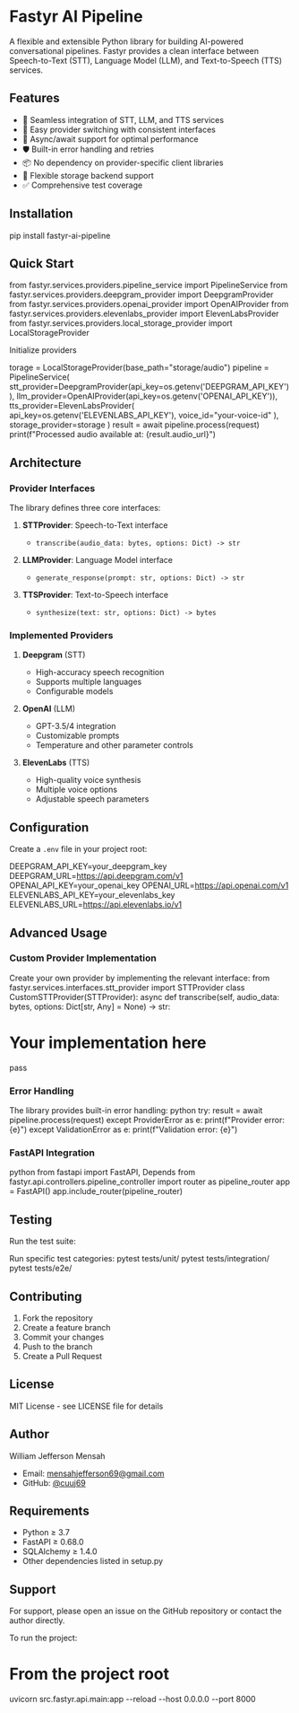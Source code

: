 
# Fastyr AI Pipeline

A flexible and extensible Python library for building AI-powered conversational pipelines. Fastyr provides a clean interface between Speech-to-Text (STT), Language Model (LLM), and Text-to-Speech (TTS) services.

## Features

- 🔄 Seamless integration of STT, LLM, and TTS services
- 🔌 Easy provider switching with consistent interfaces
- 🚀 Async/await support for optimal performance
- 🛡️ Built-in error handling and retries
- 📦 No dependency on provider-specific client libraries
- 💾 Flexible storage backend support
- ✅ Comprehensive test coverage

## Installation

pip install fastyr-ai-pipeline

## Quick Start


from fastyr.services.providers.pipeline_service import PipelineService
from fastyr.services.providers.deepgram_provider import DeepgramProvider
from fastyr.services.providers.openai_provider import OpenAIProvider
from fastyr.services.providers.elevenlabs_provider import ElevenLabsProvider
from fastyr.services.providers.local_storage_provider import LocalStorageProvider

Initialize providers

torage = LocalStorageProvider(base_path="storage/audio")
pipeline = PipelineService(
stt_provider=DeepgramProvider(api_key=os.getenv('DEEPGRAM_API_KEY')),
llm_provider=OpenAIProvider(api_key=os.getenv('OPENAI_API_KEY')),
tts_provider=ElevenLabsProvider(
api_key=os.getenv('ELEVENLABS_API_KEY'),
voice_id="your-voice-id"
),
storage_provider=storage
)
result = await pipeline.process(request)
print(f"Processed audio available at: {result.audio_url}")


## Architecture

### Provider Interfaces

The library defines three core interfaces:

1. **STTProvider**: Speech-to-Text interface
   - `transcribe(audio_data: bytes, options: Dict) -> str`

2. **LLMProvider**: Language Model interface
   - `generate_response(prompt: str, options: Dict) -> str`

3. **TTSProvider**: Text-to-Speech interface
   - `synthesize(text: str, options: Dict) -> bytes`

### Implemented Providers

1. **Deepgram** (STT)
   - High-accuracy speech recognition
   - Supports multiple languages
   - Configurable models

2. **OpenAI** (LLM)
   - GPT-3.5/4 integration
   - Customizable prompts
   - Temperature and other parameter controls

3. **ElevenLabs** (TTS)
   - High-quality voice synthesis
   - Multiple voice options
   - Adjustable speech parameters

## Configuration

Create a `.env` file in your project root:

DEEPGRAM_API_KEY=your_deepgram_key
DEEPGRAM_URL=https://api.deepgram.com/v1
OPENAI_API_KEY=your_openai_key
OPENAI_URL=https://api.openai.com/v1
ELEVENLABS_API_KEY=your_elevenlabs_key
ELEVENLABS_URL=https://api.elevenlabs.io/v1



## Advanced Usage

### Custom Provider Implementation

Create your own provider by implementing the relevant interface:
from fastyr.services.interfaces.stt_provider import STTProvider
class CustomSTTProvider(STTProvider):
async def transcribe(self, audio_data: bytes, options: Dict[str, Any] = None) -> str:
# Your implementation here
pass

### Error Handling

The library provides built-in error handling:
python
try:
result = await pipeline.process(request)
except ProviderError as e:
print(f"Provider error: {e}")
except ValidationError as e:
print(f"Validation error: {e}")


### FastAPI Integration
python
from fastapi import FastAPI, Depends
from fastyr.api.controllers.pipeline_controller import router as pipeline_router
app = FastAPI()
app.include_router(pipeline_router)


## Testing

Run the test suite:

Run specific test categories:
pytest tests/unit/
pytest tests/integration/
pytest tests/e2e/


## Contributing

1. Fork the repository
2. Create a feature branch
3. Commit your changes
4. Push to the branch
5. Create a Pull Request

## License

MIT License - see LICENSE file for details

## Author

William Jefferson Mensah
- Email: mensahjefferson69@gmail.com
- GitHub: [@cuuj69](https://github.com/cuuj69)

## Requirements

- Python ≥ 3.7
- FastAPI ≥ 0.68.0
- SQLAlchemy ≥ 1.4.0
- Other dependencies listed in setup.py

## Support

For support, please open an issue on the GitHub repository or contact the author directly.


To run the project:
# From the project root
uvicorn src.fastyr.api.main:app --reload --host 0.0.0.0 --port 8000

